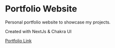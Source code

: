 # Portfolio Website

<p>
  Personal portfolio website to showcase my projects.
</p>

<p>
  Created with NextJs & Chakra UI
</p>

<a href="https://b-rbmp.github.io/">Portfolio Link</a>
